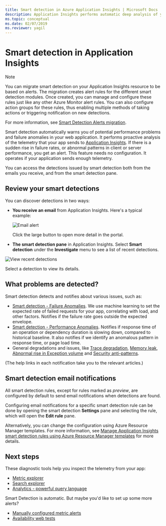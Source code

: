 ```yaml
---
title: Smart detection in Azure Application Insights | Microsoft Docs
description: Application Insights performs automatic deep analysis of your app telemetry and warns you of potential problems.
ms.topic: conceptual
ms.date: 02/07/2019
ms.reviewer: yagil
---
```


# Smart detection in Application Insights

>[!NOTE]
>You can migrate smart detection on your Application Insights resource to be based on alerts. The migration creates alert rules for the different smart detection modules. Once created, you can manage and configure these rules just like any other Azure Monitor alert rules. You can also configure action groups for these rules, thus enabling multiple methods of taking actions or triggering notification on new detections.
>
> For more information, see [Smart Detection Alerts migration](./alerts-smart-detections-migration.md).

Smart detection automatically warns you of potential performance problems and failure anomalies in your web application. It performs proactive analysis of the telemetry that your app sends to [Application Insights](../app/app-insights-overview.md). If there is a sudden rise in failure rates, or abnormal patterns in client or server performance, you get an alert. This feature needs no configuration. It operates if your application sends enough telemetry.

You can access the detections issued by smart detection both from the emails you receive, and from the smart detection pane.

## Review your smart detections
You can discover detections in two ways:

* **You receive an email** from Application Insights. Here's a typical example:
  
    ![Email alert](./media/proactive-diagnostics/03.png)
  
    Click the large button to open more detail in the portal.
* **The smart detection pane** in Application Insights. Select **Smart detection** under the **Investigate** menu to see a list of recent detections.

![View recent detections](./media/proactive-diagnostics/04.png)

Select a detection to view its details.

## What problems are detected?

Smart detection detects and notifies about various issues, such as:

* [Smart detection - Failure Anomalies](./proactive-failure-diagnostics.md). We use machine learning to set the expected rate of failed requests for your app, correlating with load, and other factors. Notifies if the failure rate goes outside the expected envelope.
* [Smart detection - Performance Anomalies](./smart-detection-performance.md). Notifies if response time of an operation or dependency duration is slowing down, compared to historical baseline. It also notifies if we identify an anomalous pattern in response time, or page load time.   
* General degradations and issues, like [Trace degradation](./proactive-trace-severity.md), [Memory leak](./proactive-potential-memory-leak.md), [Abnormal rise in Exception volume](./proactive-exception-volume.md) and [Security anti-patterns](./proactive-application-security-detection-pack.md).

(The help links in each notification take you to the relevant articles.)

## Smart detection email notifications

All smart detection rules, except for rules marked as _preview_, are configured by default to send email notifications when detections are found.

Configuring email notifications for a specific smart detection rule can be done by opening the smart detection **Settings** pane and selecting the rule, which will open the **Edit rule** pane.

Alternatively, you can change the configuration using Azure Resource Manager templates. For more information, see [Manage Application Insights smart detection rules using Azure Resource Manager templates](./proactive-arm-config.md) for more details.


## Next steps
These diagnostic tools help you inspect the telemetry from your app:

* [Metric explorer](../essentials/metrics-charts.md)
* [Search explorer](../app/diagnostic-search.md)
* [Analytics - powerful query language](../logs/log-analytics-tutorial.md)

Smart Detection is automatic. But maybe you'd like to set up some more alerts?

* [Manually configured metric alerts](./alerts-log.md)
* [Availability web tests](../app/monitor-web-app-availability.md)
